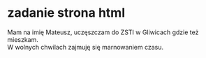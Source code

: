 
<html> 
  <head>
    <h1>zadanie strona html </h1> 
  </head>
  <body> 
      Mam na imię Mateusz, uczęszczam do ZSTI w Gliwicach gdzie też mieszkam. <br>
      W wolnych chwilach zajmuję się marnowaniem czasu.
   </body>
  
  </html>
